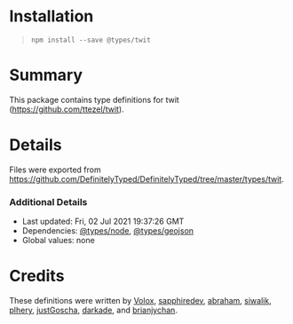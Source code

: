 # Installation
> `npm install --save @types/twit`

# Summary
This package contains type definitions for twit (https://github.com/ttezel/twit).

# Details
Files were exported from https://github.com/DefinitelyTyped/DefinitelyTyped/tree/master/types/twit.

### Additional Details
 * Last updated: Fri, 02 Jul 2021 19:37:26 GMT
 * Dependencies: [@types/node](https://npmjs.com/package/@types/node), [@types/geojson](https://npmjs.com/package/@types/geojson)
 * Global values: none

# Credits
These definitions were written by [Volox](https://github.com/Volox), [sapphiredev](https://github.com/sapphiredev), [abraham](https://github.com/abraham), [siwalik](https://github.com/siwalikm), [plhery](https://github.com/plhery), [justGoscha](https://github.com/justgoscha), [darkade](https://github.com/darkade), and [brianjychan](https://github.com/brianjychan).

